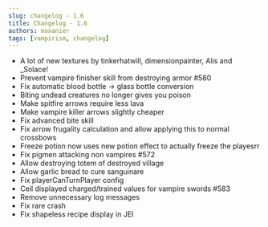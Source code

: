 ```yaml
---
slug: changelog - 1.6
title: Changelog - 1.6
authors: maxanier
tags: [vampirism, changelog]
---
```


- A lot of new textures by tinkerhatwill, dimensionpainter, Alis and _Solace!
- Prevent vampire finisher skill from destroying armor #580
- Fix automatic blood bottle -> glass bottle conversion
- Biting undead creatures no longer gives you poison
- Make spitfire arrows require less lava
- Make vampire killer arrows slightly cheaper
- Fix advanced bite skill
- Fix arrow frugality calculation and allow applying this to normal crossbows
- Freeze potion now uses new potion effect to actually freeze the playesrr
- Fix pigmen attacking non vampires #572
- Allow destroying totem of destroyed village
- Allow garlic bread to cure sanguinare
- Fix playerCanTurnPlayer config
- Ceil displayed charged/trained values for vampire swords #583
- Remove unnecessary log messages
- Fix rare crash
- Fix shapeless recipe display in JEI